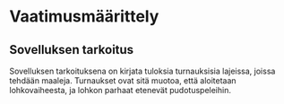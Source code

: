 # Vaatimusmäärittely

## Sovelluksen tarkoitus

Sovelluksen tarkoituksena on kirjata tuloksia turnauksisia lajeissa, joissa tehdään maaleja. Turnaukset ovat sitä muotoa, että aloitetaan lohkovaiheesta, ja lohkon parhaat etenevät pudotuspeleihin.
